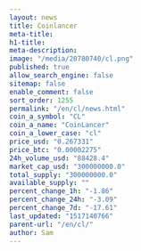 ```yaml
---
layout: news
title: Coinlancer
meta-title: 
h1-title: 
meta-description: 
image: "/media/20780740/cl.png"
published: true
allow_search_engine: false
sitemap: false
enable_comment: false
sort_order: 1255
permalink: "/en/cl/news.html"
coin_a_symbol: "CL"
coin_a_name: "CoinLancer"
coin_a_lower_case: "cl"
price_usd: "0.267331"
price_btc: "0.00002275"
24h_volume_usd: "88428.4"
market_cap_usd: "300000000.0"
total_supply: "300000000.0"
available_supply: ""
percent_change_1h: "-1.86"
percent_change_24h: "-3.09"
percent_change_7d: "-17.61"
last_updated: "1517140766"
parent-url: "/en/cl/"
author: Sam
---
```


